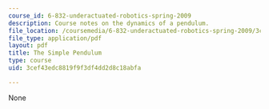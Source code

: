 ```yaml
---
course_id: 6-832-underactuated-robotics-spring-2009
description: Course notes on the dynamics of a pendulum.
file_location: /coursemedia/6-832-underactuated-robotics-spring-2009/3cef43edc8819f9f3df4dd2d8c18abfa_MIT6_832s09_read_ch02.pdf
file_type: application/pdf
layout: pdf
title: The Simple Pendulum
type: course
uid: 3cef43edc8819f9f3df4dd2d8c18abfa

---
```

None